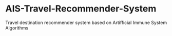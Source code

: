 # AIS-Travel-Recommender-System
Travel destination recommender system based on Artifficial Immune System Algorithms
